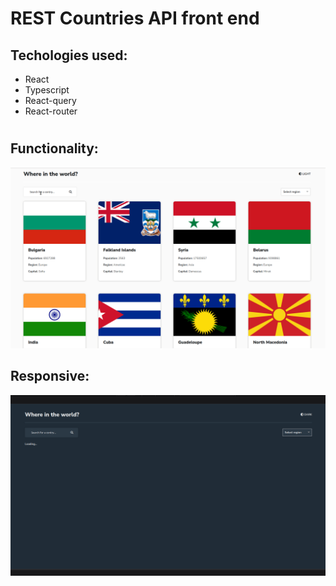 # REST Countries API front end

## Techologies used:

- React
- Typescript
- React-query
- React-router

#

## Functionality:

![gif](samples/func.gif)

## Responsive:

![gif](samples/resp.gif)
